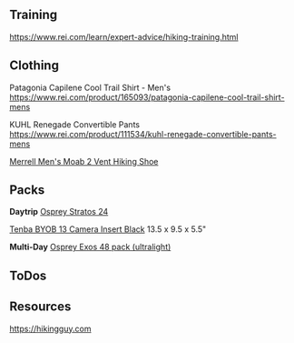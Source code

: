 ## Training

https://www.rei.com/learn/expert-advice/hiking-training.html

## Clothing

Patagonia Capilene Cool Trail Shirt - Men's
https://www.rei.com/product/165093/patagonia-capilene-cool-trail-shirt-mens

KUHL Renegade Convertible Pants
https://www.rei.com/product/111534/kuhl-renegade-convertible-pants-mens

 [Merrell Men's Moab 2 Vent Hiking Shoe](https://www.amazon.com/dp/B01HF9ZL5M/?coliid=I1VR79SGSZFI50&colid=3LRZFIZ6R0C4&psc=0&ref_=lv_ov_lig_dp_it "Merrell Men's Moab 2 Vent Hiking Shoe") 



## Packs

**Daytrip**
[Osprey Stratos 24](https://www.osprey.com/us/en/product/stratos-24-STRATOS24_750.html)

[Tenba BYOB 13 Camera Insert Black](https://www.bhphotovideo.com/c/product/1599468-REG/tenba_636_632_byob_13_camera_insert.html)
13.5 x 9.5 x 5.5"

**Multi-Day**
[Osprey Exos 48 pack (ultralight)](https://www.osprey.com/us/en/product/exos-48-EXOS48S18_759.html)

## ToDos

## Resources

https://hikingguy.com


